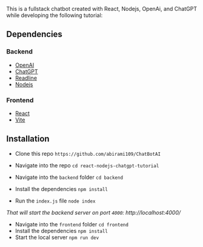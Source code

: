This is a fullstack chatbot created with React, Nodejs, OpenAi, and ChatGPT while developing the following tutorial:

## Dependencies
### Backend
* [OpenAI](https://openai.com/)
* [ChatGPT](https://platform.openai.com/)
* [Readline](https://nodejs.org/api/readline.html)
* [Nodejs](https://nodejs.org/en)

### Frontend
* [React](https://react.dev/)
* [Vite](https://vitejs.dev/)

## Installation
* Clone this repo `https://github.com/abirami109/ChatBotAI`
* Navigate into the repo `cd react-nodejs-chatgpt-tutorial`

* Navigate into the `backend` folder `cd backend`
* Install the dependencies ``npm install``
* Run the `index.js` file `node index`

*That will start the backend server on port `4000`: http://localhost:4000/*

* Navigate into the `frontend` folder `cd frontend`
* Install the dependencies ``npm install``
* Start the local server ``npm run dev``

